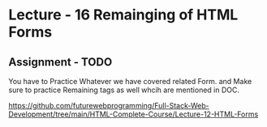 #   Lecture - 16  Remainging of HTML Forms

## Assignment - TODO

You have to Practice Whatever we have covered related Form. and Make sure to practice Remaining tags as well whcih are mentioned in DOC.

https://github.com/futurewebprogramming/Full-Stack-Web-Development/tree/main/HTML-Complete-Course/Lecture-12-HTML-Forms


